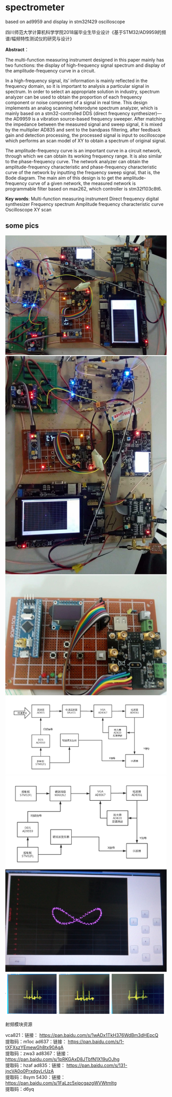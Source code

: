 # spectrometer
based on ad9959 and display in stm32f429  oscilloscope

四川师范大学计算机科学学院2018届毕业生毕业设计《基于STM32/AD9959的频谱/幅频特性测试仪的研究与设计》

**Abstract**：

  The multi-function measuring instrument designed in this paper mainly has two functions: the display of high-frequency signal spectrum and display of the amplitude-frequency curve in a circuit.
  
  In a high-frequency signal, its’ information is mainly reflected in the frequency domain, so it is important to analysis a particular signal in spectrum. In order to select an appropriate solution in industry, spectrum analyzer can be used to obtain the proportion of each frequency component or noise component of a signal in real time.  This design implements an analog scanning heterodyne spectrum analyzer, which is mainly based on a stm32-controlled DDS (direct frequency synthesizer)—the AD9959 is a vibration source-based frequency sweeper. After matching the impedance between the measured signal and sweep signal, it is mixed by the multiplier AD835 and sent to the bandpass filtering, after feedback gain and detection processing, the processed signal is input to oscilloscope which performs an scan model of XY to obtain a spectrum of original signal.
  
  The amplitude-frequency curve is an important curve in a circuit network, through which we can obtain its working frequency range. It is also similar to the phase-frequency curve. The network analyzer can obtain the amplitude-frequency characteristic and phase-frequency characteristic curve of the network by inputting the frequency sweep signal, that is, the Bode diagram. The main aim of this design is to get the amplitude-frequency curve of a given network, the measured network is programmable filter based on max262, which controller is stm32f103c8t6.

**Key words**: Multi-function measuring instrument  Direct frequency digital synthesizer  Frequency spectrum  Amplitude frequency characteristic curve  Oscilloscope  XY scan

##  some pics
![](https://github.com/xdr940/spectrometer/raw/master/pics/overview.jpg)
![](https://github.com/xdr940/spectrometer/raw/master/pics/overview2.jpg)
![](https://github.com/xdr940/spectrometer/raw/master/pics/programmable_filter_and_its_controllor.jpg)
![](https://github.com/xdr940/spectrometer/raw/master/pics/pic2.png)
![](https://github.com/xdr940/spectrometer/raw/master/pics/pic3.png)
![](https://github.com/xdr940/spectrometer/raw/master/pics/pic6.png)
![](https://github.com/xdr940/spectrometer/raw/master/pics/pic8.png)


射频模块资源

vca821：链接： https://pan.baidu.com/s/1wADx1TkH376WdBm3dHEpcQ  
提取码：m1oc 
ad637：链接： https://pan.baidu.com/s/1-tXFXszYEmewGh8tx90AgA  
提取码：zwa3 
ad8367：链接： https://pan.baidu.com/s/1pRKGAxD8JTbfN1X19uOJhg  
提取码：hzaf 
ad835：链接： https://pan.baidu.com/s/131-jncVA0o0PrxdgvLrUzA  
提取码：8sym 
5430：链接： https://pan.baidu.com/s/1FaLzc5xipcgazgWVWtmltg  
提取码：d6yq 

